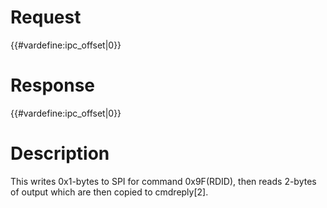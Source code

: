 # Request

{{#vardefine:ipc_offset\|0}}

# Response

{{#vardefine:ipc_offset\|0}}

# Description

This writes 0x1-bytes to SPI for command 0x9F(RDID), then reads 2-bytes
of output which are then copied to cmdreply\[2\].